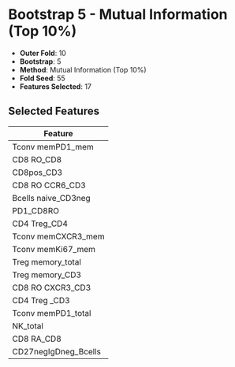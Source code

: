 # Bootstrap 5 - Mutual Information (Top 10%)

- **Outer Fold**: 10
- **Bootstrap**: 5
- **Method**: Mutual Information (Top 10%)
- **Fold Seed**: 55
- **Features Selected**: 17

## Selected Features

| Feature |
|---------|
| Tconv memPD1_mem |
| CD8 RO_CD8 |
| CD8pos_CD3 |
| CD8 RO CCR6_CD3 |
| Bcells naive_CD3neg |
| PD1_CD8RO |
| CD4 Treg_CD4 |
| Tconv memCXCR3_mem |
| Tconv memKi67_mem |
| Treg memory_total |
| Treg memory_CD3 |
| CD8 RO CXCR3_CD3 |
| CD4 Treg _CD3 |
| Tconv memPD1_total |
| NK_total |
| CD8 RA_CD8 |
| CD27negIgDneg_Bcells |
